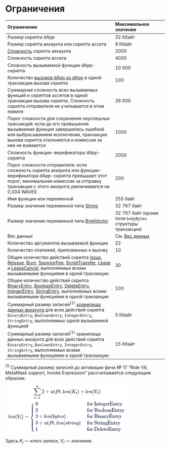 # Ограничения

| Ограничение | Максимальное значение |
| :--- | :--- |
| Размер скрипта dApp | 32 Кбайт |
| Размер скрипта аккаунта или скрипта ассета | 8 Кбайт |
| [Сложность](/ru/ride/base-concepts/complexity) скрипта аккаунта | 2000 |
| Сложность скрипта ассета | 4000 |
| Сложность вызываемой функции dApp-скрипта | 10&nbsp;000 |
| Количество [вызовов dApp из dApp](/ru/ride/advanced/dapp-to-dapp) в одной транзакции вызова скрипта | 100 |
| Суммарная сложность всех вызываемых функций и скриптов ассетов в одной транзакции вызова скрипта. Сложность скрипта отправителя не учитывается в этом лимите | 26&nbsp;000 |
| Порог сложности для сохранения неуспешных транзакций: если до его превышения вызываемая функция завершилась ошибкой или выбрасыванием исключения, транзакция вызова скрипта отклоняется и комиссия за нее не взимается | 1000 |
| Сложность функции-верификатора dApp-скрипта | 2000 |
| Порог сложности отправителя: если сложность скрипта аккаунта или функции-верификатора dApp-скрипта превышает этот порог, минимальная комиссия за отправку транзакции с этого аккаунта увеличивается на 0,004 WAVES | 200 |
| Имя функции или переменной | 255 байт |
| Размер значения переменной типа [String](/ru/ride/data-types/string) | 32&nbsp;767 байт |
| Размер значения переменной типа [ByteVector](/ru/ride/data-types/byte-vector) | 32&nbsp;767 байт (кроме поля `bodyBytes` структуры транзакции) |
| Вес данных | См. [Вес данных](/ru/ride/limits/weight) |
| Количество аргументов вызываемой функции | 22 |
| Количество платежей, приложенных к вызову | 10 |
| Общее количество действий скрипта [Issue](/ru/ride/structures/script-actions/issue), [Reissue](/ru/ride/structures/script-actions/reissue), [Burn](/ru/ride/structures/script-actions/burn), [SponsorFee](/ru/ride/structures/script-actions/sponsor-fee), [ScriptTransfer](/ru/ride/structures/script-actions/script-transfer), [Lease](/ru/ride/structures/script-actions/lease) и [LeaseCancel](/ru/ride/structures/script-actions/lease-cancel), выполняемых всеми вызываемыми функциями в одной транзакции | 30 |
| Общее количество действий скрипта [BinaryEntry](/ru/ride/structures/script-actions/binary-entry), [BooleanEntry](/ru/ride/structures/script-actions/boolean-entry), [DeleteEntry](/ru/ride/structures/script-actions/delete-entry), [IntegerEntry](/ru/ride/structures/script-actions/int-entry), [StringEntry](/ru/ride/structures/script-actions/string-entry), выполняемых всеми вызываемыми функциями в одной транзакции | 100 |
| Суммарный размер записей<sup>(1)</sup> [хранилища данных аккаунта](/ru/blockchain/account/account-data-storage) для всех действий скрипта `BinaryEntry`, `BooleanEntry`, `IntegerEntry`, `StringEntry`, выполняемых одной вызываемой функцией | 5 Кбайт |
| Суммарный размер записей<sup>(1)</sup> хранилища данных аккаунта для всех действий скрипта `BinaryEntry`, `BooleanEntry`, `IntegerEntry`, `StringEntry`, выполняемых всеми вызываемыми функциями в одной транзакции | 15 Кбайт |

<sup>(1)</sup> Суммарный размер записей до активации фичи №&nbsp;17 “Ride V6, MetaMask support, Invoke Expression” рассчитывается следующим образом:

   ![](./_assets/data-limit.png)

   Здесь <i>K</i><sub><i>i</i></sub> — ключ записи, <i>V</i><sub><i>i</i></sub> — значение.
